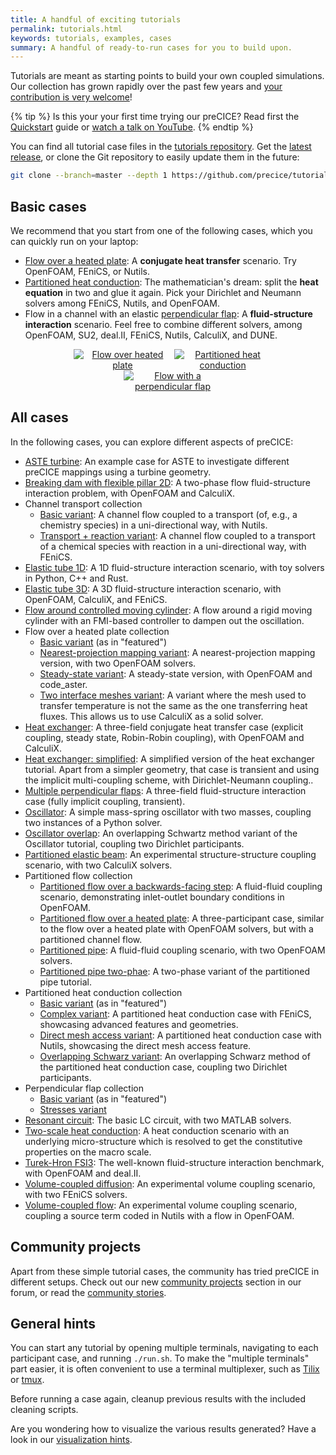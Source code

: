 ```yaml
---
title: A handful of exciting tutorials
permalink: tutorials.html
keywords: tutorials, examples, cases
summary: A handful of ready-to-run cases for you to build upon.
---
```


Tutorials are meant as starting points to build your own coupled simulations. Our collection has grown rapidly over the past few years and [your contribution is very welcome](community-contribute-to-precice.html)!

{% tip %}
Is this your your first time trying our preCICE? Read first the [Quickstart](quickstart.html) guide or [watch a talk on YouTube](https://www.youtube.com/c/preCICECoupling/).
{% endtip %}

You can find all tutorial case files in the [tutorials repository](https://github.com/precice/tutorials). Get the [latest release](https://github.com/precice/tutorials/releases/latest), or clone the Git repository to easily update them in the future:

```bash
git clone --branch=master --depth 1 https://github.com/precice/tutorials.git
```

## Basic cases

We recommend that you start from one of the following cases, which you can quickly run on your laptop:

- [Flow over a heated plate](tutorials-flow-over-heated-plate.html): A **conjugate heat transfer** scenario. Try OpenFOAM, FEniCS, or Nutils.
- [Partitioned heat conduction](tutorials-partitioned-heat-conduction.html): The mathematician's dream: split the **heat equation** in two and glue it again. Pick your Dirichlet and Neumann solvers among FEniCS, Nutils, and OpenFOAM.
- Flow in a channel with an elastic [perpendicular flap](tutorials-perpendicular-flap.html): A **fluid-structure interaction** scenario. Feel free to combine different solvers, among OpenFOAM, SU2, deal.II, FEniCS, Nutils, CalculiX, and DUNE.

<p style="text-align: center">
<a href="tutorials-flow-over-heated-plate.html" title="Tutorial: Flow over heated plate"><img src="images/tutorials-flow-over-heated-plate-example.png" style="margin-left:3%; max-width:31%; max-height:100px;" alt="Flow over heated plate"></a>
<a href="tutorials-partitioned-heat-conduction.html" title="Tutorial: Partitioned heat conduction"><img src="images/tutorials-partitioned-heat-conduction-setup.png" style="max-width:31%; max-height:100px;" alt="Partitioned heat conduction"></a>
<a href="tutorials-perpendicular-flap.html" title="Tutorial: Perpendicular flap"><img src="images/tutorials-perpendicular-flap-physics.png" style="margin-left:3%; max-width:31%; max-height:100px;" alt="Flow with a perpendicular flap"></a>
</p>

## All cases

In the following cases, you can explore different aspects of preCICE:

- [ASTE turbine](tutorials-aste-turbine.html): An example case for ASTE to investigate different preCICE mappings using a turbine geometry.
- [Breaking dam with flexible pillar 2D](tutorials-breaking-dam-2d.html): A two-phase flow fluid-structure interaction problem, with OpenFOAM and CalculiX.
- Channel transport collection
  - [Basic variant](tutorials-channel-transport.html): A channel flow coupled to a transport (of, e.g., a chemistry species) in a uni-directional way, with Nutils.
  - [Transport + reaction variant](tutorials-channel-transport-reaction.html): A channel flow coupled to a transport of a chemical species with reaction in a uni-directional way, with FEniCS.
- [Elastic tube 1D](tutorials-elastic-tube-1d.html): A 1D fluid-structure interaction scenario, with toy solvers in Python, C++ and Rust.
- [Elastic tube 3D](tutorials-elastic-tube-3d.html): A 3D fluid-structure interaction scenario, with OpenFOAM, CalculiX, and FEniCS.
- [Flow around controlled moving cylinder](tutorials-flow-around-controlled-moving-cylinder.html): A flow around a rigid moving cylinder with an FMI-based controller to dampen out the oscillation.
- Flow over a heated plate collection
  - [Basic variant](tutorials-flow-over-heated-plate.html) (as in "featured")
  - [Nearest-projection mapping variant](tutorials-flow-over-heated-plate-nearest-projection.html): A nearest-projection mapping version, with two OpenFOAM solvers.
  - [Steady-state variant](tutorials-flow-over-heated-plate-steady-state.html): A steady-state version, with OpenFOAM and code_aster.
  - [Two interface meshes variant](tutorials-flow-over-heated-plate-two-meshes.html): A variant where the mesh used to transfer temperature is not the same as the one transferring heat fluxes. This allows us to use CalculiX as a solid solver.
- [Heat exchanger](tutorials-heat-exchanger.html): A three-field conjugate heat transfer case (explicit coupling, steady state, Robin-Robin coupling), with OpenFOAM and CalculiX.
- [Heat exchanger: simplified](tutorials-heat-exchanger-simplified.html): A simplified version of the heat exchanger tutorial. Apart from a simpler geometry, that case is transient and using the implicit multi-coupling scheme, with Dirichlet-Neumann coupling..
- [Multiple perpendicular flaps](tutorials-multiple-perpendicular-flaps.html): A three-field fluid-structure interaction case (fully implicit coupling, transient).
- [Oscillator](tutorials-oscillator.html): A simple mass-spring oscillator with two masses, coupling two instances of a Python solver.
- [Oscillator overlap](tutorials-oscillator-overlap.html): An overlapping Schwartz method variant of the Oscillator tutorial, coupling two Dirichlet participants.
- [Partitioned elastic beam](tutorials-partitioned-elastic-beam.html): An experimental structure-structure coupling scenario, with two CalculiX solvers.
- Partitioned flow collection
  - [Partitioned flow over a backwards-facing step](tutorials-partitioned-backwards-facing-step.html): A fluid-fluid coupling scenario, demonstrating inlet-outlet boundary conditions in OpenFOAM.
  - [Partitioned flow over a heated plate](tutorials-flow-over-heated-plate-partitioned-flow.html): A three-participant case, similar to the flow over a heated plate with OpenFOAM solvers, but with a partitioned channel flow.
  - [Partitioned pipe](tutorials-partitioned-pipe.html): A fluid-fluid coupling scenario, with two OpenFOAM solvers.
  - [Partitioned pipe two-phae](tutorials-partitioned-pipe-two-phase.html): A two-phase variant of the partitioned pipe tutorial.
- Partitioned heat conduction collection
  - [Basic variant](tutorials-partitioned-heat-conduction.html) (as in "featured")
  - [Complex variant](tutorials-partitioned-heat-conduction-complex.html): A partitioned heat conduction case with FEniCS, showcasing advanced features and geometries.
  - [Direct mesh access variant](tutorials-partitioned-heat-conduction-direct.html): A partitioned heat conduction case with Nutils, showcasing the direct mesh access feature.
  - [Overlapping Schwarz variant](tutorials-partitioned-heat-conduction-overlap.html): An overlapping Schwarz method of the partitioned heat conduction case, coupling two Dirichlet participants.
- Perpendicular flap collection
  - [Basic variant](tutorials-perpendicular-flap.html) (as in "featured")
  - [Stresses variant](tutorials-perpendicular-flap-stress.html)
- [Resonant circuit](tutorials-resonant-circuit.html): The basic LC circuit, with two MATLAB solvers.
- [Two-scale heat conduction](tutorials-two-scale-heat-conduction.html): A heat conduction scenario with an underlying micro-structure which is resolved to get the constitutive properties on the macro scale.
- [Turek-Hron FSI3](tutorials-turek-hron-fsi3.html): The well-known fluid-structure interaction benchmark, with OpenFOAM and deal.II.
- [Volume-coupled diffusion](tutorials-volume-coupled-diffusion.html): An experimental volume coupling scenario, with two FEniCS solvers.
- [Volume-coupled flow](tutorials-volume-coupled-flow.html): An experimental volume coupling scenario, coupling a source term coded in Nutils with a flow in OpenFOAM.

## Community projects

Apart from these simple tutorial cases, the community has tried preCICE in different setups. Check out our new [community projects](https://precice.discourse.group/c/community-projects/11) section in our forum, or read the [community stories](community-projects.html).

## General hints

You can start any tutorial by opening multiple terminals, navigating to each participant case, and running `./run.sh`. To make the "multiple terminals" part easier, it is often convenient to use a terminal multiplexer, such as [Tilix](https://gnunn1.github.io/tilix-web/) or [tmux](https://github.com/tmux/tmux/wiki).

Before running a case again, cleanup previous results with the included cleaning scripts.

Are you wondering how to visualize the various results generated? Have a look in our [visualization hints](tutorials-visualization.html).

